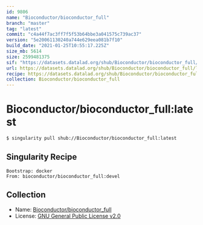 ```yaml
---
id: 9806
name: "Bioconductor/bioconductor_full"
branch: "master"
tag: "latest"
commit: "c4a44f7ac3ff7f5f53b64bbe3a041575c739ac37"
version: "5e20061130240a744e629eea081b7f10"
build_date: "2021-01-25T10:55:17.225Z"
size_mb: 5614
size: 2599481375
sif: "https://datasets.datalad.org/shub/Bioconductor/bioconductor_full/latest/2021-01-25-c4a44f7a-5e200611/5e20061130240a744e629eea081b7f10.simg"
url: https://datasets.datalad.org/shub/Bioconductor/bioconductor_full/latest/2021-01-25-c4a44f7a-5e200611/
recipe: https://datasets.datalad.org/shub/Bioconductor/bioconductor_full/latest/2021-01-25-c4a44f7a-5e200611/Singularity
collection: Bioconductor/bioconductor_full
---
```


# Bioconductor/bioconductor_full:latest

```bash
$ singularity pull shub://Bioconductor/bioconductor_full:latest
```

## Singularity Recipe

```singularity
Bootstrap: docker
From: bioconductor/bioconductor_full:devel
```

## Collection

 - Name: [Bioconductor/bioconductor_full](https://github.com/Bioconductor/bioconductor_full)
 - License: [GNU General Public License v2.0](https://api.github.com/licenses/gpl-2.0)

